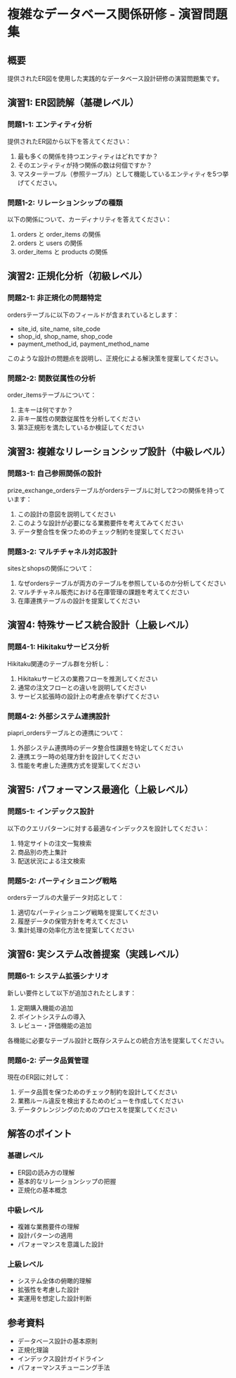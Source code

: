 # 複雑なデータベース関係研修 - 演習問題集

## 概要

提供されたER図を使用した実践的なデータベース設計研修の演習問題集です。

## 演習1: ER図読解（基礎レベル）

### 問題1-1: エンティティ分析

提供されたER図から以下を答えてください：

1. 最も多くの関係を持つエンティティはどれですか？
2. そのエンティティが持つ関係の数は何個ですか？
3. マスターテーブル（参照テーブル）として機能しているエンティティを5つ挙げてください。

### 問題1-2: リレーションシップの種類

以下の関係について、カーディナリティを答えてください：

1. orders と order_items の関係
2. orders と users の関係
3. order_items と products の関係

## 演習2: 正規化分析（初級レベル）

### 問題2-1: 非正規化の問題特定

ordersテーブルに以下のフィールドが含まれているとします：

- site_id, site_name, site_code
- shop_id, shop_name, shop_code
- payment_method_id, payment_method_name

このような設計の問題点を説明し、正規化による解決策を提案してください。

### 問題2-2: 関数従属性の分析

order_itemsテーブルについて：

1. 主キーは何ですか？
2. 非キー属性の関数従属性を分析してください
3. 第3正規形を満たしているか検証してください

## 演習3: 複雑なリレーションシップ設計（中級レベル）

### 問題3-1: 自己参照関係の設計

prize_exchange_ordersテーブルがordersテーブルに対して2つの関係を持っています：

1. この設計の意図を説明してください
2. このような設計が必要になる業務要件を考えてみてください
3. データ整合性を保つためのチェック制約を提案してください

### 問題3-2: マルチチャネル対応設計

sitesとshopsの関係について：

1. なぜordersテーブルが両方のテーブルを参照しているのか分析してください
2. マルチチャネル販売における在庫管理の課題を考えてください
3. 在庫連携テーブルの設計を提案してください

## 演習4: 特殊サービス統合設計（上級レベル）

### 問題4-1: Hikitakuサービス分析

Hikitaku関連のテーブル群を分析し：

1. Hikitakuサービスの業務フローを推測してください
2. 通常の注文フローとの違いを説明してください
3. サービス拡張時の設計上の考慮点を挙げてください

### 問題4-2: 外部システム連携設計

piapri_ordersテーブルとの連携について：

1. 外部システム連携時のデータ整合性課題を特定してください
2. 連携エラー時の処理方針を設計してください
3. 性能を考慮した連携方式を提案してください

## 演習5: パフォーマンス最適化（上級レベル）

### 問題5-1: インデックス設計

以下のクエリパターンに対する最適なインデックスを設計してください：

1. 特定サイトの注文一覧検索
2. 商品別の売上集計
3. 配送状況による注文検索

### 問題5-2: パーティショニング戦略

ordersテーブルの大量データ対応として：

1. 適切なパーティショニング戦略を提案してください
2. 履歴データの保管方針を考えてください
3. 集計処理の効率化方法を提案してください

## 演習6: 実システム改善提案（実践レベル）

### 問題6-1: システム拡張シナリオ

新しい要件として以下が追加されたとします：

1. 定期購入機能の追加
2. ポイントシステムの導入
3. レビュー・評価機能の追加

各機能に必要なテーブル設計と既存システムとの統合方法を提案してください。

### 問題6-2: データ品質管理

現在のER図に対して：

1. データ品質を保つためのチェック制約を設計してください
2. 業務ルール違反を検出するためのビューを作成してください
3. データクレンジングのためのプロセスを提案してください

## 解答のポイント

### 基礎レベル

- ER図の読み方の理解
- 基本的なリレーションシップの把握
- 正規化の基本概念

### 中級レベル

- 複雑な業務要件の理解
- 設計パターンの適用
- パフォーマンスを意識した設計

### 上級レベル

- システム全体の俯瞰的理解
- 拡張性を考慮した設計
- 実運用を想定した設計判断

## 参考資料

- データベース設計の基本原則
- 正規化理論
- インデックス設計ガイドライン
- パフォーマンスチューニング手法
